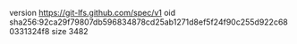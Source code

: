 version https://git-lfs.github.com/spec/v1
oid sha256:92ca29f79807db596834878cd25ab1271d8ef5f24f90c255d922c680331324f8
size 3482
